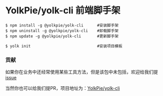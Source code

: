 # YolkPie/yolk-cli 前端脚手架

```shell
$ npm install -g @yolkpie/yolk-cli      #安装脚手架
$ npm uninstall -g @yolkpie/yolk-cli    #卸载脚手架
$ npm update -g @yolkpie/yolk-cli       #更新脚手架

$ yolk init                             #安装项目模板
```

### 贡献

如果你在业务中还经常使用某些工具方法，但是该包中未包括，欢迎给我们提 [issue](https://github.com/YolkPie/yolk-cli/issues)

当然你也可以给我们提PR，项目地址为：[YolkPie/yolk-cli](https://github.com/YolkPie/yolk-cli)